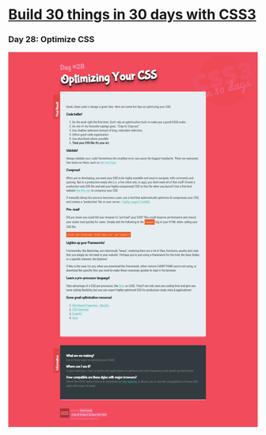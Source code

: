 # [Build 30 things in 30 days with CSS3][1]
[1]: https://codecollege.ca/p/css3-coding-challenge

### Day 28: Optimize CSS

![](./capture.png)


